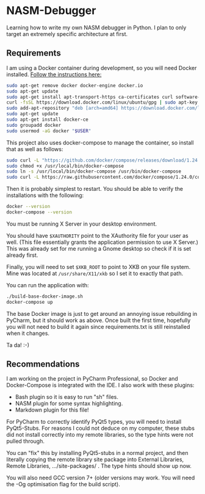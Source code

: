# NASM-Debugger
Learning how to write my own NASM debugger in Python.
I plan to only target an extremely specific architecture at first.

## Requirements
I am using a Docker container during development, so you will need Docker installed.
[Follow the instructions here:](https://docs.docker.com/v17.09/engine/installation/linux/docker-ce/ubuntu/#install-using-the-repository)

```bash
sudo apt-get remove docker docker-engine docker.io
sudo apt-get update
sudo apt-get install apt-transport-https ca-certificates curl software-properties-common
curl -fsSL https://download.docker.com/linux/ubuntu/gpg | sudo apt-key add -
sudo add-apt-repository "deb [arch=amd64] https://download.docker.com/linux/ubuntu $(lsb_release -cs) stable"
sudo apt-get update
sudo apt-get install docker-ce
sudo groupadd docker
sudo usermod -aG docker "$USER"
```

This project also uses docker-compose to manage the container, so install that as well
as follows:

```bash
sudo curl -L "https://github.com/docker/compose/releases/download/1.24.0/docker-compose-$(uname -s)-$(uname -m)" -o /usr/local/bin/docker-compose
sudo chmod +x /usr/local/bin/docker-compose
sudo ln -s /usr/local/bin/docker-compose /usr/bin/docker-compose
sudo curl -L https://raw.githubusercontent.com/docker/compose/1.24.0/contrib/completion/bash/docker-compose -o /etc/bash_completion.d/docker-compose
```

Then it is probably simplest to restart. You should be able to verify the installations
with the following:
```bash
docker --version
docker-compose --version
```

You must be running X Server in your desktop environment.

You should have `$XAUTHORITY` point to the XAuthority
file for your user as well. (This file essentially grants the application permission to
use X Server.) This was already set for me running a Gnome desktop so check if it is set
already first.

Finally, you will need to set `$XKB_ROOT` to point to XKB on your file system. Mine
was located at `/usr/share/X11/xkb` so I set it to exactly that path.

You can run the application with:
```bash
./build-base-docker-image.sh
docker-compose up
```

The base Docker image is just to get around an annoying issue rebuilding in PyCharm,
but it should work as above. Once built the first time, hopefully you will not need to build
it again since requirements.txt is still reinstalled when it changes.

Ta da! :-\)

## Recommendations
I am working on the project in PyCharm Professional, so Docker
and Docker-Compose is integrated with the IDE. I also work with these plugins:

* Bash plugin so it is easy to run "sh" files.
* NASM plugin for some syntax highlighting.
* Markdown plugin for this file!

For PyCharm to correctly identify PyQt5 types, you will need to install PyQt5-Stubs.
For reasons I could not deduce on my computer, these stubs did not install
correctly into my remote libraries, so the type hints were not pulled through.

You can "fix" this by installing PyQt5-stubs in a normal project, and then literally copying
the remote library site package into External Libraries, Remote Libraries, .../site-packages/
<PyQt5-stub related packages>. The type hints should show up now.

You will also need GCC version 7+ (older versions may work. You will need the -Og
optimisation flag for the build script).

